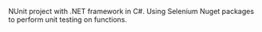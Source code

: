 NUnit project with .NET framework in C#. Using Selenium Nuget packages to perform unit testing on functions.
